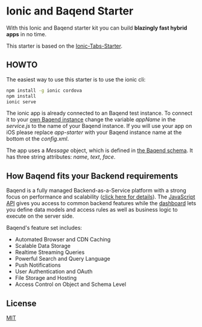 # Ionic and Baqend Starter

With this Ionic and Baqend starter kit you can build **blazingly fast hybrid apps** in no time.

This starter is based on the [Ionic-Tabs-Starter](https://github.com/driftyco/ionic-starter-tabs).

## HOWTO

The easiest way to use this starter is to use the ionic cli:
 
 ```bash
 npm install -g ionic cordova
 npm install
 ionic serve
 ```

 The ionic app is already connected to an Baqend test instance. To connect it to your [own Baqend instance](https://dashboard.baqend.com/register) change the variable _appName_ in the _service.js_ to the name of your Baqend instance. If you will use your app on iOS please
 replace _app-starter_ with your Baqend instance name at the bottom ot the _config.xml_.

 The app uses a _Message_ object, which is defined in [the Baqend schema](http://www.baqend.com/guide/#schema-and-types). It has three string attributes: _name_, _text_, _face_.  
 
## How Baqend fits your Backend requirements

Baqend is a fully managed Backend-as-a-Service platform with a strong focus on performance and scalability ([click here for details](http://blog.baqend.com/post/139788321880/bringing-web-performance-to-the-next-level-an)). The [JavaScript API](http://www.baqend.com/js-sdk/latest/baqend.html) gives you access to common backend features while the [dashboard](http://www.baqend.com/guide/#baqend-dashboard) lets you define data models and access rules as well as business logic to execute on the server side.

Baqend's feature set includes: 

* Automated Browser and CDN Caching
* Scalable Data Storage
* Realtime Streaming Queries
* Powerful Search and Query Language
* Push Notifications
* User Authentication and OAuth
* File Storage and Hosting
* Access Control on Object and Schema Level

## License
 
[MIT](https://github.com/Baqend/ionic-starter/blob/master/LICENSE) 